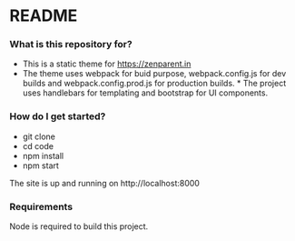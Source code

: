 # README #

### What is this repository for? ###

* This is a static theme for https://zenparent.in
* The theme uses webpack for buid purpose, webpack.config.js for dev builds and webpack.config.prod.js for production builds. * The project uses handlebars for templating and bootstrap for UI components.

### How do I get started? ###

* git clone
* cd code
* npm install
* npm start

The site is up and running on http://localhost:8000

### Requirements

Node is required to build this project.
